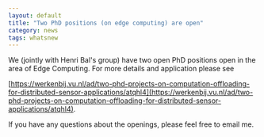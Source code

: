 ```yaml
---
layout: default
title: "Two PhD positions (on edge computing) are open"
category: news
tags: whatsnew
---
```

<!--title: "<mark><b>PhD openings:</b></mark> Two PhD positions (on edge computing) are open"-->
We (jointly with Henri Bal's group) have two open PhD positions open in the area of Edge Computing. For more details and application please see 

[https://werkenbij.vu.nl/ad/two-phd-projects-on-computation-offloading-for-distributed-sensor-applications/atqhl4](https://werkenbij.vu.nl/ad/two-phd-projects-on-computation-offloading-for-distributed-sensor-applications/atqhl4).

If you have any questions about the openings, please feel free to email me. 
